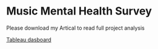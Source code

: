 # Music Mental Health Survey

Please download my Artical to read full project analysis 

[Tableau dasboard](https://public.tableau.com/app/profile/rasiklal.limbani/viz/MentalHealth_16765777903250/Dashboard1)
